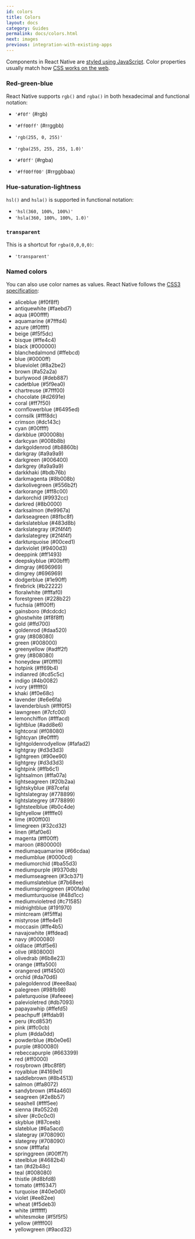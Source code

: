 ```yaml
---
id: colors
title: Colors
layout: docs
category: Guides
permalink: docs/colors.html
next: images
previous: integration-with-existing-apps
---
```


Components in React Native are [styled using JavaScript](docs/styles.html). Color properties usually match how [CSS works on the web](https://developer.mozilla.org/en-US/docs/Web/CSS/color_value).

### Red-green-blue

React Native supports `rgb()` and `rgba()` in both hexadecimal and functional notation:

- `'#f0f'` (#rgb)
- `'#ff00ff'` (#rrggbb)

- `'rgb(255, 0, 255)'`
- `'rgba(255, 255, 255, 1.0)'`

- `'#f0ff'` (#rgba)
- `'#ff00ff00'` (#rrggbbaa)

### Hue-saturation-lightness

`hsl()` and `hsla()` is supported in functional notation:

- `'hsl(360, 100%, 100%)'`
- `'hsla(360, 100%, 100%, 1.0)'`

### `transparent`

This is a shortcut for `rgba(0,0,0,0)`:

- `'transparent'`

### Named colors

You can also use color names as values. React Native follows the [CSS3 specification](http://www.w3.org/TR/css3-color/#svg-color):

- <color aliceblue /> aliceblue (#f0f8ff)
- <color antiquewhite /> antiquewhite (#faebd7)
- <color aqua /> aqua (#00ffff)
- <color aquamarine /> aquamarine (#7fffd4)
- <color azure /> azure (#f0ffff)
- <color beige /> beige (#f5f5dc)
- <color bisque /> bisque (#ffe4c4)
- <color black /> black (#000000)
- <color blanchedalmond /> blanchedalmond (#ffebcd)
- <color blue /> blue (#0000ff)
- <color blueviolet /> blueviolet (#8a2be2)
- <color brown /> brown (#a52a2a)
- <color burlywood /> burlywood (#deb887)
- <color cadetblue /> cadetblue (#5f9ea0)
- <color chartreuse /> chartreuse (#7fff00)
- <color chocolate /> chocolate (#d2691e)
- <color coral /> coral (#ff7f50)
- <color cornflowerblue /> cornflowerblue (#6495ed)
- <color cornsilk /> cornsilk (#fff8dc)
- <color crimson /> crimson (#dc143c)
- <color cyan /> cyan (#00ffff)
- <color darkblue /> darkblue (#00008b)
- <color darkcyan /> darkcyan (#008b8b)
- <color darkgoldenrod /> darkgoldenrod (#b8860b)
- <color darkgray /> darkgray (#a9a9a9)
- <color darkgreen /> darkgreen (#006400)
- <color darkgrey /> darkgrey (#a9a9a9)
- <color darkkhaki /> darkkhaki (#bdb76b)
- <color darkmagenta /> darkmagenta (#8b008b)
- <color darkolivegreen /> darkolivegreen (#556b2f)
- <color darkorange /> darkorange (#ff8c00)
- <color darkorchid /> darkorchid (#9932cc)
- <color darkred /> darkred (#8b0000)
- <color darksalmon /> darksalmon (#e9967a)
- <color darkseagreen /> darkseagreen (#8fbc8f)
- <color darkslateblue /> darkslateblue (#483d8b)
- <color darkslategray /> darkslategray (#2f4f4f)
- <color darkslategrey /> darkslategrey (#2f4f4f)
- <color darkturquoise /> darkturquoise (#00ced1)
- <color darkviolet /> darkviolet (#9400d3)
- <color deeppink /> deeppink (#ff1493)
- <color deepskyblue /> deepskyblue (#00bfff)
- <color dimgray /> dimgray (#696969)
- <color dimgrey /> dimgrey (#696969)
- <color dodgerblue /> dodgerblue (#1e90ff)
- <color firebrick /> firebrick (#b22222)
- <color floralwhite /> floralwhite (#fffaf0)
- <color forestgreen /> forestgreen (#228b22)
- <color fuchsia /> fuchsia (#ff00ff)
- <color gainsboro /> gainsboro (#dcdcdc)
- <color ghostwhite /> ghostwhite (#f8f8ff)
- <color gold /> gold (#ffd700)
- <color goldenrod /> goldenrod (#daa520)
- <color gray /> gray (#808080)
- <color green /> green (#008000)
- <color greenyellow /> greenyellow (#adff2f)
- <color grey /> grey (#808080)
- <color honeydew /> honeydew (#f0fff0)
- <color hotpink /> hotpink (#ff69b4)
- <color indianred /> indianred (#cd5c5c)
- <color indigo /> indigo (#4b0082)
- <color ivory /> ivory (#fffff0)
- <color khaki /> khaki (#f0e68c)
- <color lavender /> lavender (#e6e6fa)
- <color lavenderblush /> lavenderblush (#fff0f5)
- <color lawngreen /> lawngreen (#7cfc00)
- <color lemonchiffon /> lemonchiffon (#fffacd)
- <color lightblue /> lightblue (#add8e6)
- <color lightcoral /> lightcoral (#f08080)
- <color lightcyan /> lightcyan (#e0ffff)
- <color lightgoldenrodyellow /> lightgoldenrodyellow (#fafad2)
- <color lightgray /> lightgray (#d3d3d3)
- <color lightgreen /> lightgreen (#90ee90)
- <color lightgrey /> lightgrey (#d3d3d3)
- <color lightpink /> lightpink (#ffb6c1)
- <color lightsalmon /> lightsalmon (#ffa07a)
- <color lightseagreen /> lightseagreen (#20b2aa)
- <color lightskyblue /> lightskyblue (#87cefa)
- <color lightslategray /> lightslategray (#778899)
- <color lightslategrey /> lightslategrey (#778899)
- <color lightsteelblue /> lightsteelblue (#b0c4de)
- <color lightyellow /> lightyellow (#ffffe0)
- <color lime /> lime (#00ff00)
- <color limegreen /> limegreen (#32cd32)
- <color linen /> linen (#faf0e6)
- <color magenta /> magenta (#ff00ff)
- <color maroon /> maroon (#800000)
- <color mediumaquamarine /> mediumaquamarine (#66cdaa)
- <color mediumblue /> mediumblue (#0000cd)
- <color mediumorchid /> mediumorchid (#ba55d3)
- <color mediumpurple /> mediumpurple (#9370db)
- <color mediumseagreen /> mediumseagreen (#3cb371)
- <color mediumslateblue /> mediumslateblue (#7b68ee)
- <color mediumspringgreen /> mediumspringgreen (#00fa9a)
- <color mediumturquoise /> mediumturquoise (#48d1cc)
- <color mediumvioletred /> mediumvioletred (#c71585)
- <color midnightblue /> midnightblue (#191970)
- <color mintcream /> mintcream (#f5fffa)
- <color mistyrose /> mistyrose (#ffe4e1)
- <color moccasin /> moccasin (#ffe4b5)
- <color navajowhite /> navajowhite (#ffdead)
- <color navy /> navy (#000080)
- <color oldlace /> oldlace (#fdf5e6)
- <color olive /> olive (#808000)
- <color olivedrab /> olivedrab (#6b8e23)
- <color orange /> orange (#ffa500)
- <color orangered /> orangered (#ff4500)
- <color orchid /> orchid (#da70d6)
- <color palegoldenrod /> palegoldenrod (#eee8aa)
- <color palegreen /> palegreen (#98fb98)
- <color paleturquoise /> paleturquoise (#afeeee)
- <color palevioletred /> palevioletred (#db7093)
- <color papayawhip /> papayawhip (#ffefd5)
- <color peachpuff /> peachpuff (#ffdab9)
- <color peru /> peru (#cd853f)
- <color pink /> pink (#ffc0cb)
- <color plum /> plum (#dda0dd)
- <color powderblue /> powderblue (#b0e0e6)
- <color purple /> purple (#800080)
- <color rebeccapurple /> rebeccapurple (#663399)
- <color red /> red (#ff0000)
- <color rosybrown /> rosybrown (#bc8f8f)
- <color royalblue /> royalblue (#4169e1)
- <color saddlebrown /> saddlebrown (#8b4513)
- <color salmon /> salmon (#fa8072)
- <color sandybrown /> sandybrown (#f4a460)
- <color seagreen /> seagreen (#2e8b57)
- <color seashell /> seashell (#fff5ee)
- <color sienna /> sienna (#a0522d)
- <color silver /> silver (#c0c0c0)
- <color skyblue /> skyblue (#87ceeb)
- <color slateblue /> slateblue (#6a5acd)
- <color slategray /> slategray (#708090)
- <color slategrey /> slategrey (#708090)
- <color snow /> snow (#fffafa)
- <color springgreen /> springgreen (#00ff7f)
- <color steelblue /> steelblue (#4682b4)
- <color tan /> tan (#d2b48c)
- <color teal /> teal (#008080)
- <color thistle /> thistle (#d8bfd8)
- <color tomato /> tomato (#ff6347)
- <color turquoise /> turquoise (#40e0d0)
- <color violet /> violet (#ee82ee)
- <color wheat /> wheat (#f5deb3)
- <color white /> white (#ffffff)
- <color whitesmoke /> whitesmoke (#f5f5f5)
- <color yellow /> yellow (#ffff00)
- <color yellowgreen /> yellowgreen (#9acd32)
